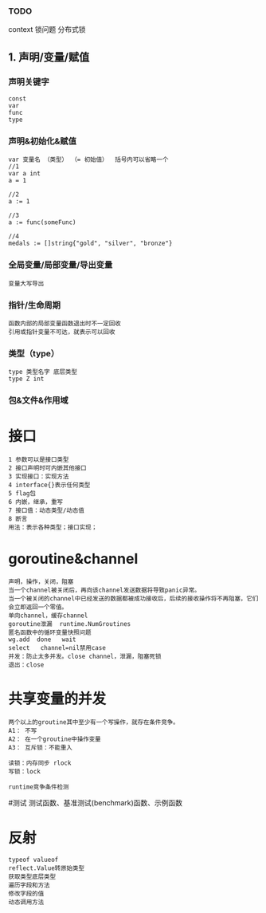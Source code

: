 ### TODO
context
锁问题
分布式锁



## 1. 声明/变量/赋值

### 声明关键字
	const
  	var
   	func
   	type
  
   
### 声明&初始化&赋值
    var 变量名 （类型） （= 初始值）  括号内可以省略一个
	//1
	var a int
	a = 1
	
	//2
	a := 1
	
	//3
	a := func(someFunc)
	
	//4
	medals := []string{"gold", "silver", "bronze"}
	
### 全局变量/局部变量/导出变量
	变量大写导出

  
### 指针/生命周期
	函数内部的局部变量函数退出时不一定回收
	引用或指针变量不可达，就表示可以回收

### 类型（type）
	type 类型名字 底层类型
	type Z int

### 包&文件&作用域


# 接口
    1 参数可以是接口类型
    2 接口声明时可内嵌其他接口
    3 实现接口：实现方法
    4 interface{}表示任何类型
    5 flag包
    6 内嵌，继承，重写
    7 接口值：动态类型/动态值
    8 断言
    用法：表示各种类型；接口实现；
    
# goroutine&channel
    声明，操作，关闭，阻塞
    当一个channel被关闭后，再向该channel发送数据将导致panic异常。
    当一个被关闭的channel中已经发送的数据都被成功接收后，后续的接收操作将不再阻塞，它们会立即返回一个零值。
    单向channel，缓存channel
    goroutine泄漏  runtime.NumGroutines
    匿名函数中的循环变量快照问题
    wg.add  done   wait
    select   channel=nil禁用case
    并发：防止太多并发。close channel，泄漏，阻塞死锁
    退出：close
 
 # 共享变量的并发   
    两个以上的groutine其中至少有一个写操作，就存在条件竞争。
    A1： 不写
    A2： 在一个groutine中操作变量
    A3： 互斥锁：不能重入
    
    读锁：内存同步 rlock
    写锁：lock
    
    runtime竞争条件检测
    
    
  #测试
    测试函数、基准测试(benchmark)函数、示例函数
    
   # 反射
    typeof valueof
    reflect.Value转原始类型
    获取类型底层类型
    遍历字段和方法
    修改字段的值
    动态调用方法